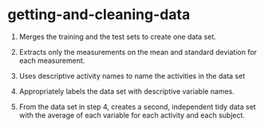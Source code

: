 # getting-and-cleaning-data
  1. Merges the training and the test sets to create one data set.
  2.   Extracts only the measurements on the mean and standard deviation for each measurement. 
  3.   Uses descriptive activity names to name the activities in the data set
  4.   Appropriately labels the data set with descriptive variable names. 

  5.   From the data set in step 4, creates a second, independent tidy data set with the average of each variable for each activity and each subject.
